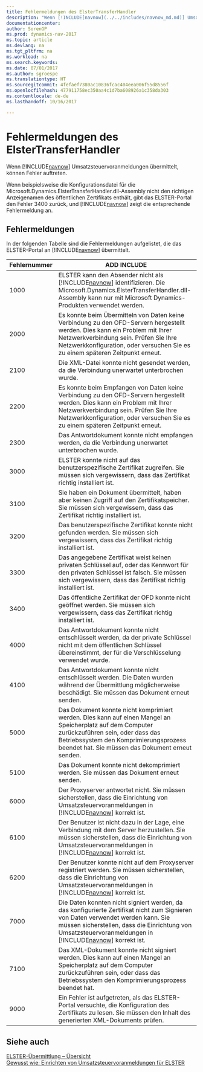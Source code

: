 ```yaml
---
title: Fehlermeldungen des ElsterTransferHandler
description: "Wenn [!INCLUDE[navnow](../../includes/navnow_md.md)] Umsatzsteuervoranmeldungen übermittelt, können Fehler auftreten."
documentationcenter: 
author: SorenGP
ms.prod: dynamics-nav-2017
ms.topic: article
ms.devlang: na
ms.tgt_pltfrm: na
ms.workload: na
ms.search.keywords: 
ms.date: 07/01/2017
ms.author: sgroespe
ms.translationtype: HT
ms.sourcegitcommit: 4fefaef7380ac10836fcac404eea006f55d8556f
ms.openlocfilehash: 477911758ec350aa4c1d7ba608926a1c358da303
ms.contentlocale: de-de
ms.lasthandoff: 10/16/2017

---
```

# <a name="error-messages-of-the-elstertransferhandler"></a>Fehlermeldungen des ElsterTransferHandler
Wenn [!INCLUDE[navnow](../../includes/navnow_md.md)] Umsatzsteuervoranmeldungen übermittelt, können Fehler auftreten.  
  
 Wenn beispielsweise die Konfigurationsdatei für die Microsoft.Dynamics.ElsterTransferHandler.dll-Assembly nicht den richtigen Anzeigenamen des öffentlichen Zertifikats enthält, gibt das ELSTER-Portal den Fehler 3400 zurück, und [!INCLUDE[navnow](../../includes/navnow_md.md)] zeigt die entsprechende Fehlermeldung an.  
  
## <a name="error-messages"></a>Fehlermeldungen  
 In der folgenden Tabelle sind die Fehlermeldungen aufgelistet, die das ELSTER-Portal an [!INCLUDE[navnow](../../includes/navnow_md.md)] übermittelt.  
  
|**Fehlernummer**|**ADD INCLUDE<!--[!INCLUDE[bp_tabledescription](../../includes/bp_tabledescription_md.md)]-->**|  
|----------------------|-------------------------------------------|  
|1000|ELSTER kann den Absender nicht als [!INCLUDE[navnow](../../includes/navnow_md.md)] identifizieren. Die Microsoft.Dynamics.ElsterTransferHandler.dll-Assembly kann nur mit Microsoft Dynamics-Produkten verwendet werden.|  
|2000|Es konnte beim Übermitteln von Daten keine Verbindung zu den OFD-Servern hergestellt werden. Dies kann ein Problem mit Ihrer Netzwerkverbindung sein. Prüfen Sie Ihre Netzwerkkonfiguration, oder versuchen Sie es zu einem späteren Zeitpunkt erneut.|  
|2100|Die XML-Datei konnte nicht gesendet werden, da die Verbindung unerwartet unterbrochen wurde.|  
|2200|Es konnte beim Empfangen von Daten keine Verbindung zu den OFD-Servern hergestellt werden. Dies kann ein Problem mit Ihrer Netzwerkverbindung sein. Prüfen Sie Ihre Netzwerkkonfiguration, oder versuchen Sie es zu einem späteren Zeitpunkt erneut.|  
|2300|Das Antwortdokument konnte nicht empfangen werden, da die Verbindung unerwartet unterbrochen wurde.|  
|3000|ELSTER konnte nicht auf das benutzerspezifische Zertifikat zugreifen. Sie müssen sich vergewissern, dass das Zertifikat richtig installiert ist.|  
|3100|Sie haben ein Dokument übermittelt, haben aber keinen Zugriff auf den Zertifikatspeicher. Sie müssen sich vergewissern, dass das Zertifikat richtig installiert ist.|  
|3200|Das benutzerspezifische Zertifikat konnte nicht gefunden werden. Sie müssen sich vergewissern, dass das Zertifikat richtig installiert ist.|  
|3300|Das angegebene Zertifikat weist keinen privaten Schlüssel auf, oder das Kennwort für den privaten Schlüssel ist falsch. Sie müssen sich vergewissern, dass das Zertifikat richtig installiert ist.|  
|3400|Das öffentliche Zertifikat der OFD konnte nicht geöffnet werden. Sie müssen sich vergewissern, dass das Zertifikat richtig installiert ist.|  
|4000|Das Antwortdokument konnte nicht entschlüsselt werden, da der private Schlüssel nicht mit dem öffentlichen Schlüssel übereinstimmt, der für die Verschlüsselung verwendet wurde.|  
|4100|Das Antwortdokument konnte nicht entschlüsselt werden. Die Daten wurden während der Übermittlung möglicherweise beschädigt. Sie müssen das Dokument erneut senden.|  
|5000|Das Dokument konnte nicht komprimiert werden. Dies kann auf einen Mangel an Speicherplatz auf dem Computer zurückzuführen sein, oder dass das Betriebssystem den Komprimierungsprozess beendet hat. Sie müssen das Dokument erneut senden.|  
|5100|Das Dokument konnte nicht dekomprimiert werden. Sie müssen das Dokument erneut senden.|  
|6000|Der Proxyserver antwortet nicht. Sie müssen sicherstellen, dass die Einrichtung von Umsatzsteuervoranmeldungen in [!INCLUDE[navnow](../../includes/navnow_md.md)] korrekt ist.|  
|6100|Der Benutzer ist nicht dazu in der Lage, eine Verbindung mit dem Server herzustellen. Sie müssen sicherstellen, dass die Einrichtung von Umsatzsteuervoranmeldungen in [!INCLUDE[navnow](../../includes/navnow_md.md)] korrekt ist.|  
|6200|Der Benutzer konnte nicht auf dem Proxyserver registriert werden. Sie müssen sicherstellen, dass die Einrichtung von Umsatzsteuervoranmeldungen in [!INCLUDE[navnow](../../includes/navnow_md.md)] korrekt ist.|  
|7000|Die Daten konnten nicht signiert werden, da das konfigurierte Zertifikat nicht zum Signieren von Daten verwendet werden kann. Sie müssen sicherstellen, dass die Einrichtung von Umsatzsteuervoranmeldungen in [!INCLUDE[navnow](../../includes/navnow_md.md)] korrekt ist.|  
|7100|Das XML-Dokument konnte nicht signiert werden. Dies kann auf einen Mangel an Speicherplatz auf dem Computer zurückzuführen sein, oder dass das Betriebssystem den Komprimierungsprozess beendet hat.|  
|9000|Ein Fehler ist aufgetreten, als das ELSTER-Portal versuchte, die Konfiguration des Zertifikats zu lesen. Sie müssen den Inhalt des generierten XML-Dokuments prüfen.|  
  
## <a name="see-also"></a>Siehe auch  
 [ELSTER-Übermittlung – Übersicht](elster-transmission-overview.md)   
 [Gewusst wie: Einrichten von Umsatzsteuervoranmeldungen für ELSTER](how-to-set-up-sales-vat-advance-notifications-for-elster.md)
